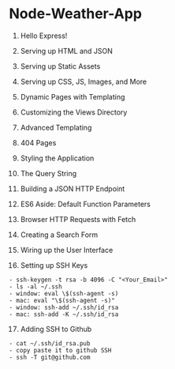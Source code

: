 # Node-Weather-App

1. Hello Express!
2. Serving up HTML and JSON
3. Serving up Static Assets
4. Serving up CSS, JS, Images, and More
5. Dynamic Pages with Templating
6. Customizing the Views Directory
7. Advanced Templating
8. 404 Pages
9. Styling the Application

10. The Query String
11. Building a JSON HTTP Endpoint
12. ES6 Aside: Default Function Parameters
13. Browser HTTP Requests with Fetch
14. Creating a Search Form
15. Wiring up the User Interface

16. Setting up SSH Keys

```
- ssh-keygen -t rsa -b 4096 -C "<Your_Email>"
- ls -al ~/.ssh
- window: eval \$(ssh-agent -s)
- mac: eval "\$(ssh-agent -s)"
- window: ssh-add ~/.ssh/id_rsa
- mac: ssh-add -K ~/.ssh/id_rsa
```

17. Adding SSH to Github

```
- cat ~/.ssh/id_rsa.pub
- copy paste it to github SSH
- ssh -T git@github.com
```
